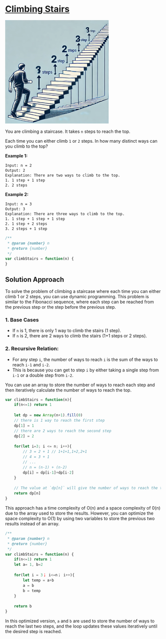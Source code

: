 # [Climbing Stairs](https://leetcode.cn/problems/climbing-stairs/)

<img src="assets/image-20240720102752685.png" alt="image-20240720102752685" style="zoom: 67%;" />

You are climbing a staircase. It takes `n` steps to reach the top.

Each time you can either climb `1` or `2` steps. In how many distinct ways can you climb to the top?

 

**Example 1:**

```
Input: n = 2
Output: 2
Explanation: There are two ways to climb to the top.
1. 1 step + 1 step
2. 2 steps
```

**Example 2:**

```
Input: n = 3
Output: 3
Explanation: There are three ways to climb to the top.
1. 1 step + 1 step + 1 step
2. 1 step + 2 steps
3. 2 steps + 1 step
```

```js
/**
 * @param {number} n
 * @return {number}
 */
var climbStairs = function(n) {
}
```

## Solution Approach

To solve the problem of climbing a staircase where each time you can either climb 1 or 2 steps, you can use dynamic programming. This problem is similar to the Fibonacci sequence, where each step can be reached from the previous step or the step before the previous step.

### 1. Base Cases

* If `n` is 1, there is only 1 way to climb the stairs (1 step).
* If `n` is 2, there are 2 ways to climb the stairs (1+1 steps or 2 steps).

### 2. Recursive Relation:

* For any step `i`, the number of ways to reach `i` is the sum of the ways to reach `i-1` and `i-2`.
* This is because you can get to step `i` by either taking a single step from `i-1` or a double step from `i-2`.

You can use an array to store the number of ways to reach each step and then iteratively calculate the number of ways to reach the top.

```js
var climbStairs = function(n){
    if(n<=1) return 1
    
    let dp = new Array(n+1).fill(0)
    // there is 1 way to reach the first step
    dp[1] = 1
    // there are 2 ways to reach the second step
    dp[2] = 2
    
    for(let i=3; i <= n; i++){
        // 3 = 2 + 1 // 1+1+1,1+2,2+1
        // 4 = 3 + 1
        // ...
        // n = (n-1) + (n-2)
        dp[i] = dp[i-1]+dp[i-2]
    }
    
    // The value at `dp[n]` will give the number of ways to reach the top of the staircase
    return dp[n]
}
```

This approach has a time complexity of O(n) and a space complexity of 0(n) due to the array used to store the results. However, you can optimize the space complexity to O(1) by using two variables to store the previous two results instead of an array.

```js
/**
 * @param {number} n
 * @return {number}
 */
var climbStairs = function(n) {
    if(n<=1) return 1
    let a= 1, b=2
    
    for(let i = 3； i<=n； i++){
        let temp = a+b
        a = b
        b = temp
    }
    
    return b
}
```

In this optimized version, `a` and `b` are used to store the number of ways to reach the last two steps, and the loop updates these values iteratively until the desired step is reached.